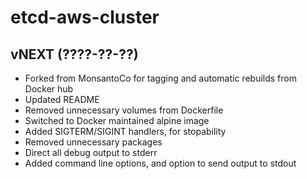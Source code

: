 # etcd-aws-cluster

## vNEXT (????-??-??)

 * Forked from MonsantoCo for tagging and automatic rebuilds from Docker hub
 * Updated README
 * Removed unnecessary volumes from Dockerfile
 * Switched to Docker maintained alpine image
 * Added SIGTERM/SIGINT handlers, for stopability
 * Removed unnecessary packages
 * Direct all debug output to stderr
 * Added command line options, and option to send output to stdout
